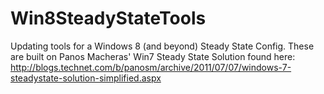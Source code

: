 # Win8SteadyStateTools
Updating tools for a Windows 8 (and beyond) Steady State Config. These are built on Panos Macheras' Win7 Steady State Solution found here: http://blogs.technet.com/b/panosm/archive/2011/07/07/windows-7-steadystate-solution-simplified.aspx
